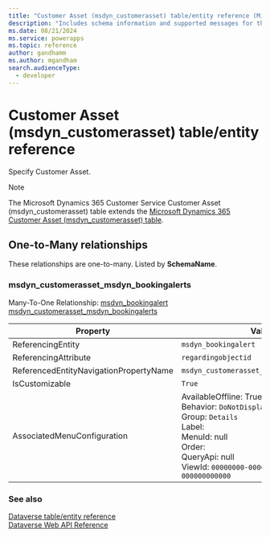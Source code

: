 ```yaml
---
title: "Customer Asset (msdyn_customerasset) table/entity reference (Microsoft Dynamics 365 Customer Service)"
description: "Includes schema information and supported messages for the Customer Asset (msdyn_customerasset) table/entity with Microsoft Dynamics 365 Customer Service."
ms.date: 08/21/2024
ms.service: powerapps
ms.topic: reference
author: gandhamm
ms.author: mgandham
search.audienceType: 
  - developer
---
```


# Customer Asset (msdyn_customerasset) table/entity reference

Specify Customer Asset.

> [!NOTE]
> The Microsoft Dynamics 365 Customer Service Customer Asset (msdyn_customerasset) table extends the [Microsoft Dynamics 365 Customer Asset (msdyn_customerasset) table](/dynamics365/developer/entities//msdyn_customerasset).




## One-to-Many relationships

These relationships are one-to-many. Listed by **SchemaName**.

### <a name="BKMK_msdyn_customerasset_msdyn_bookingalerts"></a> msdyn_customerasset_msdyn_bookingalerts

Many-To-One Relationship: [msdyn_bookingalert msdyn_customerasset_msdyn_bookingalerts](msdyn_bookingalert.md#BKMK_msdyn_customerasset_msdyn_bookingalerts)

|Property|Value|
|---|---|
|ReferencingEntity|`msdyn_bookingalert`|
|ReferencingAttribute|`regardingobjectid`|
|ReferencedEntityNavigationPropertyName|`msdyn_customerasset_msdyn_bookingalerts`|
|IsCustomizable|`True`|
|AssociatedMenuConfiguration|AvailableOffline: True<br />Behavior: `DoNotDisplay`<br />Group: `Details`<br />Label: <br />MenuId: null<br />Order: <br />QueryApi: null<br />ViewId: `00000000-0000-0000-0000-000000000000`|



### See also

[Dataverse table/entity reference](../about-entity-reference.md)  
[Dataverse Web API Reference](/power-apps/developer/data-platform/webapi/reference/about)   

